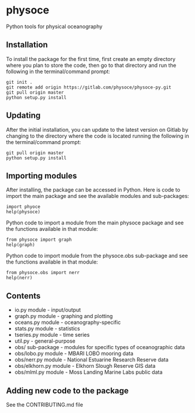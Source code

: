 # physoce

Python tools for physical oceanography

## Installation

To install the package for the first time, first create an empty directory where
you plan to store the code, then go to that directory and run the following in 
the terminal/command prompt:
```
git init .
git remote add origin https://gitlab.com/physoce/physoce-py.git
git pull origin master
python setup.py install
```

## Updating

After the initial installation, you can update to the latest version on Gitlab
by changing to the directory where the code is located running the following in
the terminal/command prompt:
```
git pull origin master
python setup.py install
```

## Importing modules

After installing, the package can be accessed in Python. Here is code to import 
the main package and see the available modules and sub-packages:
```
import phyoce
help(physoce)
```

Python code to import a module from the main physoce package and see the 
functions available in that module:
```
from physoce import graph
help(graph)
```

Python code to import module from the physoce.obs sub-package and see the 
functions available in that module:
```
from physoce.obs import nerr
help(nerr)
```

## Contents

* io.py module         	- input/output 
* graph.py module         - graphing and plotting
* oceans.py module  - oceanography-specific
* stats.py module         - statistics
* tseries.py module  		- time series 
* util.py - general-purpose
* obs/ sub-package        - modules for specific types of oceanographic data
* obs/lobo.py module      - MBARI LOBO mooring data
* obs/nerr.py module      - National Estuarine Research Reserve data
* obs/elkhorn.py module	  - Elkhorn Slough Reserve GIS data
* obs/mlml.py module	  - Moss Landing Marine Labs public data

## Adding new code to the package

See the CONTRIBUTING.md file
